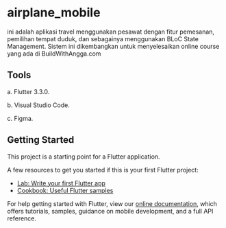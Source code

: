 # airplane_mobile

ini adalah aplikasi travel menggunakan pesawat dengan fitur pemesanan, pemilihan tempat duduk, dan sebagainya menggunakan BLoC State Management. Sistem ini dikembangkan untuk menyelesaikan online course yang ada di BuildWithAngga.com

## Tools
a. Flutter 3.3.0.

b. Visual Studio Code.

c. Figma.

## Getting Started

This project is a starting point for a Flutter application.

A few resources to get you started if this is your first Flutter project:

- [Lab: Write your first Flutter app](https://flutter.dev/docs/get-started/codelab)
- [Cookbook: Useful Flutter samples](https://flutter.dev/docs/cookbook)

For help getting started with Flutter, view our
[online documentation](https://flutter.dev/docs), which offers tutorials,
samples, guidance on mobile development, and a full API reference.
